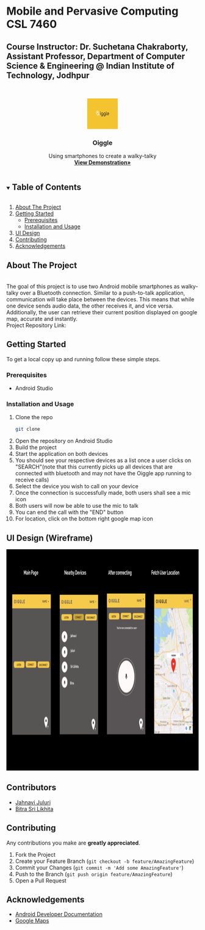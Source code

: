# Mobile and Pervasive Computing CSL 7460
## Course Instructor: Dr. Suchetana Chakraborty, Assistant Professor, Department of Computer Science & Engineering @ Indian Institute of Technology, Jodhpur

<!-- PROJECT LOGO -->
<br />
<p align="center">
  <a href="enter link">
    <img src="oiggle.png" alt="Logo" width="80" height="80">
  </a>

  <h3 align="center">Oiggle</h3>

  <p align="center">
   Using smartphones to create a walky-talky
    <br />
      <a href="https://drive.google.com/file/d/1UbbESTUDBIKSlKIdC-gknk45sCTJp2mC/view?usp=sharing"><strong>View Demonstration»</strong></a>
    <br />
  </p>
</p>



<!-- TABLE OF CONTENTS -->
<details open="open">
  <summary><h2 style="display: inline-block">Table of Contents</h2></summary>
  <ol>
    <li>
      <a href="#about-the-project">About The Project</a>
    </li>
    <li>
      <a href="#getting-started">Getting Started</a>
      <ul>
        <li><a href="#prerequisites">Prerequisites</a></li>
        <li><a href="#installation-and-usage">Installation and Usage</a></li>
      </ul>
    </li>
    <li><a href="#ui-design-wireframe">UI Design</a></li>
    <li><a href="#contributing">Contributing</a></li>
    <li><a href="#acknowledgements">Acknowledgements</a></li>
  </ol>
</details>



<!-- ABOUT THE PROJECT -->
## About The Project
<br/>
The goal of this project is to use two Android mobile smartphones as walky-talky over a Bluetooth connection. Similar to a push-to-talk application, communication will take place between the devices. This means that while one device sends audio data, the other receives it, and vice versa. 
Additionally, the user can retrieve their current position displayed on google map, accurate and instantly. 
<br />
Project Repository Link: 
<br/>


<!-- GETTING STARTED -->
## Getting Started

To get a local copy up and running follow these simple steps.

### Prerequisites

* Android Studio

### Installation and Usage

1. Clone the repo
   ```sh
   git clone 
   ```
2. Open the repository on Android Studio
3. Build the project
4. Start the application on both devices
5. You should see your respective devices as a list once a user clicks on "SEARCH"(note that this currently picks up all devices that are connected with bluetooth and may not have the Oiggle app running to receive calls)
6. Select the device you wish to call on your device
7. Once the connection is successfully made, both users shall see a mic icon
8. Both users will now be able to use the mic to talk
9. You can end the call with the "END" button
10. For location, click on the bottom right google map icon



## UI Design (Wireframe)
<img src="UI Design Oiggle.png" alt="Logo" width="1000" height="580">



<!-- CONTRIBUTORS -->
## Contributors
* [Jahnavi Juluri](https://github.com/jahnavi1111)
* [Bitra Sri Likhita](https://github.com/likhita24)



<!-- CONTRIBUTING -->
## Contributing
Any contributions you make are **greatly appreciated**.

1. Fork the Project
2. Create your Feature Branch (`git checkout -b feature/AmazingFeature`)
3. Commit your Changes (`git commit -m 'Add some AmazingFeature'`)
4. Push to the Branch (`git push origin feature/AmazingFeature`)
5. Open a Pull Request



<!-- ACKNOWLEDGEMENTS -->
## Acknowledgements

* [Android Developer Documentation](https://developer.android.com/docs)
* [Google Maps](https://developers.google.com/maps/documentation/android-sdk/start)





<!-- MARKDOWN LINKS & IMAGES -->
<!-- https://www.markdownguide.org/basic-syntax/#reference-style-links -->
[contributors-shield]: https://img.shields.io/github/contributors/github_username/repo.svg?style=for-the-badge
[contributors-url]: https://github.com/github_username/repo/graphs/contributors
[forks-shield]: https://img.shields.io/github/forks/github_username/repo.svg?style=for-the-badge
[forks-url]: https://github.com/github_username/repo/network/members
[stars-shield]: https://img.shields.io/github/stars/github_username/repo.svg?style=for-the-badge
[stars-url]: https://github.com/github_username/repo/stargazers
[issues-shield]: https://img.shields.io/github/issues/github_username/repo.svg?style=for-the-badge
[issues-url]: https://github.com/github_username/repo/issues
[license-shield]: https://img.shields.io/github/license/github_username/repo.svg?style=for-the-badge
[license-url]: https://github.com/github_username/repo/blob/master/LICENSE.txt
[linkedin-shield]: https://img.shields.io/badge/-LinkedIn-black.svg?style=for-the-badge&logo=linkedin&colorB=555
[linkedin-url]: https://linkedin.com/in/github_username
